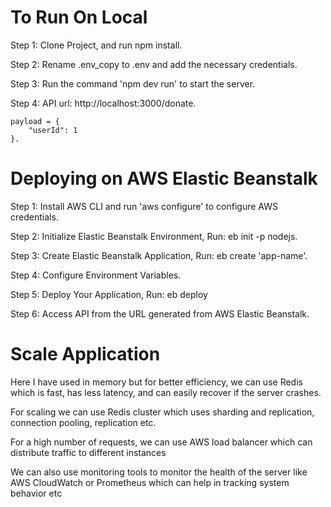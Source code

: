 # To Run On Local

Step 1: Clone Project, and run npm install.

Step 2: Rename .env_copy to .env and add the necessary credentials.

Step 3: Run the command 'npm dev run' to start the server.

Step 4: API url: http://localhost:3000/donate.

    payload = {
        "userId": 1
    }.

# Deploying on AWS Elastic Beanstalk

Step 1: Install AWS CLI and run 'aws configure' to configure AWS credentials. 

Step 2: Initialize Elastic Beanstalk Environment, Run: eb init -p nodejs.

Step 3: Create Elastic Beanstalk Application, Run: eb create 'app-name'.

Step 4: Configure Environment Variables.

Step 5: Deploy Your Application, Run: eb deploy

Step 6: Access API from the URL generated from AWS Elastic Beanstalk.

# Scale Application
 Here I have used in memory but for better efficiency, we can use Redis which is fast, has less latency, and can easily recover if the server crashes.
 
 For scaling we can use Redis cluster which uses sharding and replication, connection pooling, replication etc.
 
 For a high number of requests, we can use AWS load balancer which can distribute traffic to different instances
 
 We can also use monitoring tools to monitor the health of the server like AWS CloudWatch or Prometheus which can help in tracking system behavior etc
 

 


